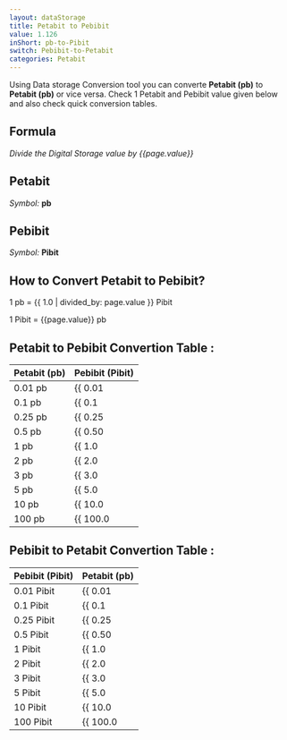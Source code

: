 ```yaml
---
layout: dataStorage
title: Petabit to Pebibit
value: 1.126
inShort: pb-to-Pibit
switch: Pebibit-to-Petabit
categories: Petabit
---
```


Using Data storage Conversion tool you can converte **Petabit (pb)** to **Petabit (pb)** or vice versa. Check 1 Petabit and Pebibit value given below and also check quick conversion tables.

## Formula
*Divide the Digital Storage value by {{page.value}}*

## Petabit
*Symbol:* **pb**

## Pebibit
*Symbol:* **Pibit**

## How to Convert Petabit to Pebibit?

1 pb = {{ 1.0 | divided_by: page.value }} Pibit

1 Pibit = {{page.value}} pb


## Petabit to Pebibit Convertion Table :

| Petabit (pb) | Pebibit (Pibit) |
| ---- | ---- |
| 0.01 pb | {{ 0.01 | divided_by: page.value | round: 12 }} Pibit |
| 0.1 pb | {{ 0.1 | divided_by: page.value | round: 12 }} Pibit |
| 0.25 pb | {{ 0.25 | divided_by: page.value | round: 12 }} Pibit |
| 0.5 pb | {{ 0.50 | divided_by: page.value | round: 12 }} Pibit |
| 1 pb | {{ 1.0 | divided_by: page.value | round: 12 }} Pibit |
| 2 pb | {{ 2.0 | divided_by: page.value | round: 12 }} Pibit |
| 3 pb | {{ 3.0 | divided_by: page.value | round: 12 }} Pibit |
| 5 pb | {{ 5.0 | divided_by: page.value | round: 12 }} Pibit |
| 10 pb | {{ 10.0 | divided_by: page.value | round: 12 }} Pibit |
| 100 pb | {{ 100.0 | divided_by: page.value | round: 12 }} Pibit |

## Pebibit to Petabit Convertion Table :

| Pebibit (Pibit) | Petabit (pb) |
| ---- | ---- |
| 0.01 Pibit | {{ 0.01 | times: page.value | round: 12 }} pb |
| 0.1 Pibit | {{ 0.1 | times: page.value | round: 12 }} pb |
| 0.25 Pibit | {{ 0.25 | times: page.value | round: 12 }} pb |
| 0.5 Pibit | {{ 0.50 | times: page.value | round: 12 }} pb |
| 1 Pibit | {{ 1.0 | times: page.value | round: 12 }} pb |
| 2 Pibit | {{ 2.0 | times: page.value | round: 12 }} pb |
| 3 Pibit | {{ 3.0 | times: page.value | round: 12 }} pb |
| 5 Pibit | {{ 5.0 | times: page.value | round: 12 }} pb |
| 10 Pibit | {{ 10.0 | times: page.value | round: 12 }} pb |
| 100 Pibit | {{ 100.0 | times: page.value | round: 12 }} pb |


<script>
document.getElementById('selectInput')[18].selected = true
document.getElementById('selectOutput')[19].selected = true
</script>
